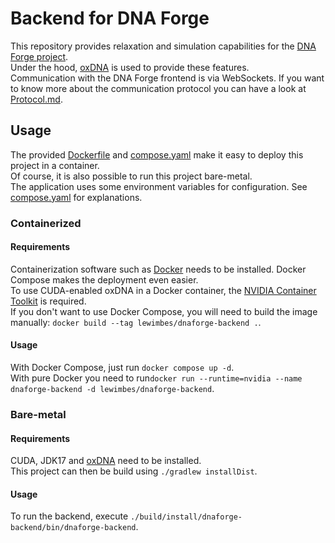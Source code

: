 # Backend for DNA Forge

This repository provides relaxation and simulation capabilities for
the [DNA Forge project](https://github.com/Ritkuli/dnaforge).  
Under the hood, [oxDNA](https://github.com/lorenzo-rovigatti/oxDNA) is used to provide these features.  
Communication with the DNA Forge frontend is via WebSockets.
If you want to know more about the communication protocol you can have a look at [Protocol.md](Protocol.md).

## Usage

The provided [Dockerfile](Dockerfile) and [compose.yaml](compose.yaml) make it easy to deploy this project in a
container.  
Of course, it is also possible to run this project bare-metal.  
The application uses some environment variables for configuration.
See [compose.yaml](compose.yaml) for explanations.

### Containerized

#### Requirements

Containerization software such as [Docker](https://docs.docker.com/engine/install/#server) needs to be installed.
Docker Compose makes the deployment even easier.  
To use CUDA-enabled oxDNA in a Docker container, the
[NVIDIA Container Toolkit](https://docs.nvidia.com/datacenter/cloud-native/container-toolkit/install-guide.html#setting-up-nvidia-container-toolkit)
is required.  
If you don't want to use Docker Compose, you will need to build the image manually:
`docker build --tag lewimbes/dnaforge-backend .`.

#### Usage

With Docker Compose, just run `docker compose up -d`.  
With pure Docker you need to run`docker run --runtime=nvidia --name dnaforge-backend -d lewimbes/dnaforge-backend`.

### Bare-metal

#### Requirements

CUDA, JDK17 and [oxDNA](https://github.com/lorenzo-rovigatti/oxDNA) need to be installed.  
This project can then be build using `./gradlew installDist`.

#### Usage

To run the backend, execute `./build/install/dnaforge-backend/bin/dnaforge-backend`.
